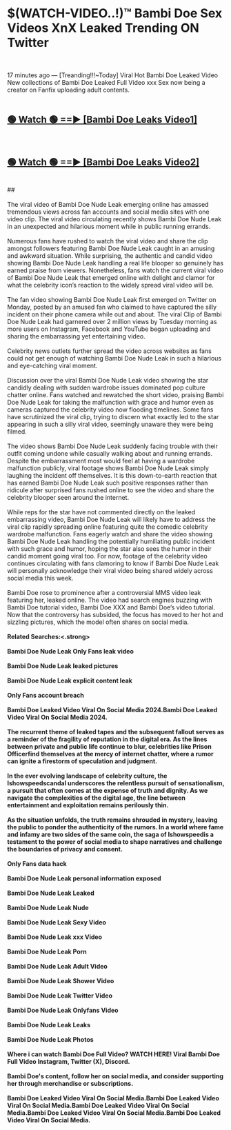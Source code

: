 # $(WATCH-VIDEO..!)™ Bambi Doe Sex Videos XnX Leaked Trending ON Twitter<br>
<br>

17 minutes ago — [Treanding!!!~Today] Viral Hot Bambi Doe Leaked Video New collections of Bambi Doe Leaked Full Video xxx Sex now being a creator on Fanfix uploading adult contents.
<br>
 <br>

##  <a href="https://best2vid.blogspot.com?title=Bambi_Doe">🟢 Watch 🟢 ==► [Bambi Doe Leaks Video1]</a><br>
  <br>

##  <a href="https://best2vid.blogspot.com?title=Bambi_Doe">🟢 Watch 🟢 ==► [Bambi Doe Leaks Video2]</a><br>
  <br>
  ##
  <br>
  <br>
The viral video of Bambi Doe Nude Leak emerging online has amassed tremendous views across fan accounts and social media sites with one video clip. The viral video circulating recently shows Bambi Doe Nude Leak in an unexpected and hilarious moment while in public running errands.
<br><br>
Numerous fans have rushed to watch the viral video and share the clip amongst followers featuring Bambi Doe Nude Leak caught in an amusing and awkward situation. While surprising, the authentic and candid video showing Bambi Doe Nude Leak handling a real life blooper so genuinely has earned praise from viewers. Nonetheless, fans watch the current viral video of Bambi Doe Nude Leak that emerged online with delight and clamor for what the celebrity icon’s reaction to the widely spread viral video will be.
<br><br>
The fan video showing Bambi Doe Nude Leak first emerged on Twitter on Monday, posted by an amused fan who claimed to have captured the silly incident on their phone camera while out and about. The viral Clip of Bambi Doe Nude Leak had garnered over 2 million views by Tuesday morning as more users on Instagram, Facebook and YouTube began uploading and sharing the embarrassing yet entertaining video.
<br><br>
Celebrity news outlets further spread the video across websites as fans could not get enough of watching Bambi Doe Nude Leak in such a hilarious and eye-catching viral moment.
<br><br>
Discussion over the viral Bambi Doe Nude Leak video showing the star candidly dealing with sudden wardrobe issues dominated pop culture chatter online. Fans watched and rewatched the short video, praising Bambi Doe Nude Leak for taking the malfunction with grace and humor even as cameras captured the celebrity video now flooding timelines. Some fans have scrutinized the viral clip, trying to discern what exactly led to the star appearing in such a silly viral video, seemingly unaware they were being filmed.
<br><br>
The video shows Bambi Doe Nude Leak suddenly facing trouble with their outfit coming undone while casually walking about and running errands. Despite the embarrassment most would feel at having a wardrobe malfunction publicly, viral footage shows Bambi Doe Nude Leak simply laughing the incident off themselves. It is this down-to-earth reaction that has earned Bambi Doe Nude Leak such positive responses rather than ridicule after surprised fans rushed online to see the video and share the celebrity blooper seen around the internet.
<br><br>
While reps for the star have not commented directly on the leaked embarrassing video, Bambi Doe Nude Leak will likely have to address the viral clip rapidly spreading online featuring quite the comedic celebrity wardrobe malfunction. Fans eagerly watch and share the video showing Bambi Doe Nude Leak handling the potentially humiliating public incident with such grace and humor, hoping the star also sees the humor in their candid moment going viral too. For now, footage of the celebrity video continues circulating with fans clamoring to know if Bambi Doe Nude Leak will personally acknowledge their viral video being shared widely across social media this week.
<br><br>
Bambi Doe rose to prominence after a controversial MMS video leak featuring her, leaked online. The video had search engines buzzing with Bambi Doe tutorial video, Bambi Doe XXX and Bambi Doe’s video tutorial. Now that the controversy has subsided, the focus has moved to her hot and sizzling pictures, which the model often shares on social media.
<br><br>
<strong>Related Searches:<.strong>
<br><br>
Bambi Doe Nude Leak Only Fans leak video
<br><br>
Bambi Doe Nude Leak leaked pictures
<br><br>
Bambi Doe Nude Leak explicit content leak
<br><br>
Only Fans account breach
<br><br>
Bambi Doe Leaked Video Viral On Social Media 2024.Bambi Doe Leaked Video Viral On Social Media 2024.
<br><br>
The recurrent theme of leaked tapes and the subsequent fallout serves as a reminder of the fragility of reputation in the digital era. As the lines between private and public life continue to blur, celebrities like Prison Officerfind themselves at the mercy of internet chatter, where a rumor can ignite a firestorm of speculation and judgment.
<br><br>
In the ever evolving landscape of celebrity culture, the Ishowspeedscandal underscores the relentless pursuit of sensationalism, a pursuit that often comes at the expense of truth and dignity. As we navigate the complexities of the digital age, the line between entertainment and exploitation remains perilously thin.
<br><br>
As the situation unfolds, the truth remains shrouded in mystery, leaving the public to ponder the authenticity of the rumors. In a world where fame and infamy are two sides of the same coin, the saga of Ishowspeedis a testament to the power of social media to shape narratives and challenge the boundaries of privacy and consent.
<br><br>
Only Fans data hack
<br><br>
Bambi Doe Nude Leak personal information exposed
<br><br>
Bambi Doe Nude Leak Leaked
<br><br>
Bambi Doe Nude Leak Nude
<br><br>
Bambi Doe Nude Leak Sexy Video
<br><br>
Bambi Doe Nude Leak xxx Video
<br><br>
Bambi Doe Nude Leak Porn
<br><br>
Bambi Doe Nude Leak Adult Video
<br><br>
Bambi Doe Nude Leak Shower Video
<br><br>
Bambi Doe Nude Leak Twitter Video
<br><br>
Bambi Doe Nude Leak Onlyfans Video
<br><br>
Bambi Doe Nude Leak Leaks
<br><br>
Bambi Doe Nude Leak Photos
<br><br>
Where i can watch Bambi Doe Full Video? WATCH HERE! Viral Bambi Doe Full Video Instagram, Twitter (X), Discord.
<br><br>
Bambi Doe's content, follow her on social media, and consider supporting her through merchandise or subscriptions.
<br><br>
Bambi Doe Leaked Video Viral On Social Media.Bambi Doe Leaked Video Viral On Social Media.Bambi Doe Leaked Video Viral On Social Media.Bambi Doe Leaked Video Viral On Social Media.Bambi Doe Leaked Video Viral On Social Media.
